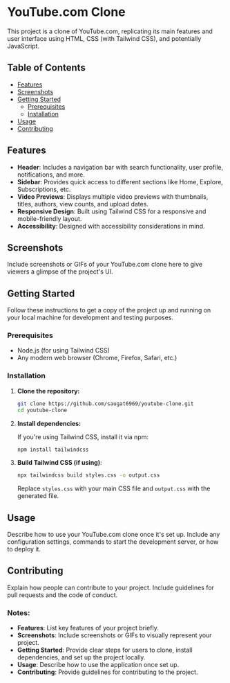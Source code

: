 # YouTube.com Clone

This project is a clone of YouTube.com, replicating its main features and user interface using HTML, CSS (with Tailwind CSS), and potentially JavaScript.

## Table of Contents

- [Features](#features)
- [Screenshots](#screenshots)
- [Getting Started](#getting-started)
  - [Prerequisites](#prerequisites)
  - [Installation](#installation)
- [Usage](#usage)
- [Contributing](#contributing)

## Features

- **Header**: Includes a navigation bar with search functionality, user profile, notifications, and more.
- **Sidebar**: Provides quick access to different sections like Home, Explore, Subscriptions, etc.
- **Video Previews**: Displays multiple video previews with thumbnails, titles, authors, view counts, and upload dates.
- **Responsive Design**: Built using Tailwind CSS for a responsive and mobile-friendly layout.
- **Accessibility**: Designed with accessibility considerations in mind.

## Screenshots

Include screenshots or GIFs of your YouTube.com clone here to give viewers a glimpse of the project's UI.

## Getting Started

Follow these instructions to get a copy of the project up and running on your local machine for development and testing purposes.

### Prerequisites

- Node.js (for using Tailwind CSS)
- Any modern web browser (Chrome, Firefox, Safari, etc.)

### Installation

1. **Clone the repository:**

   ```bash
   git clone https://github.com/saugat6969/youtube-clone.git
   cd youtube-clone
   ```

2. **Install dependencies:**

   If you're using Tailwind CSS, install it via npm:

   ```bash
   npm install tailwindcss
   ```

3. **Build Tailwind CSS (if using)**:

   ```bash
   npx tailwindcss build styles.css -o output.css
   ```

   Replace `styles.css` with your main CSS file and `output.css` with the generated file.

## Usage

Describe how to use your YouTube.com clone once it's set up. Include any configuration settings, commands to start the development server, or how to deploy it.

## Contributing

Explain how people can contribute to your project. Include guidelines for pull requests and the code of conduct.

### Notes:
- **Features**: List key features of your project briefly.
- **Screenshots**: Include screenshots or GIFs to visually represent your project.
- **Getting Started**: Provide clear steps for users to clone, install dependencies, and set up the project locally.
- **Usage**: Describe how to use the application once set up.
- **Contributing**: Provide guidelines for contributing to the project.
